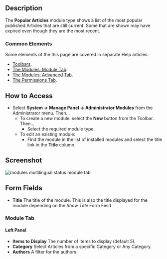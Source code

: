 <!-- Filename: Help4.x:Admin_Modules:_Popular_Articles / Display title: Modules: Popular Articles -->

## Description

The **Popular Articles** module type shows a list of the most popular
published Articles that are still current. Some that are shown may have
expired even though they are the most recent.

### Common Elements

Some elements of the this page are covered in separate Help articles:

* [Toolbars](jdocmanual?article=help/common-elements/toolbars).
* [The Modules: Module Tab](jdocmanual?article=help/modules/modules-module-tab).
* [The Modules: Advanced Tab](jdocmanual?article=help/modules/modules-advanced-tab).
* [The Permissions Tab](jdocmanual?article=help/common-elements/edit-permissions).

## How to Access

- Select **System → Manage Panel → Administrator Modules** from
  the Administrator menu. Then...
  - To create a new module: select the **New** button from the Toolbar.
    Then...
    - Select the required module type.
  - To edit an existing module:
    - Find the module in the list of installed modules and select the
      title link in the **Title** column.

## Screenshot

![modules multilingual status module tab](../../../en/images/modules-admin/modules-popular-articles-module-tab.png)

## Form Fields

- **Title** The title of the module. This is also the title displayed
  for the module depending on the *Show Title* Form Field

### Module Tab

#### Left Panel

- **Items to Display** The number of items to display (default 5).
- **Category** Select Articles from a specific Category or Any Category.
- **Authors** A filter for the authors.
